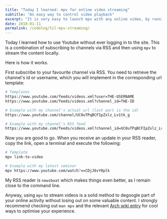 ```yaml
---
title: "Today I learned: mpv for online video streaming"
subtitle: "An easy way to control video playback"
excerpt: "It is very easy to launch mpv with any online video, by running it through the terminal. Use it to stream Youtube videos without logging in."
date: 2018-01-11
permalink: /codelog/til-mpv-streaming/
---
```

Today I learned how to use Youtube without ever logging in to the site. This is a combination of subscribing to channels via RSS and then using `mpv` to stream the content locally.

Here is how it works.

First subscribe to your favourite channel via RSS. You need to retrieve the channel's id or username, which you will implement in the corresponding url template:

```sh
# Templates
https://www.youtube.com/feeds/videos.xml?user=THE-USERNAME
https://www.youtube.com/feeds/videos.xml?channel_id=THE-ID

# Example with my channel's actual url (last part is the id)
https://www.youtube.com/channel/UC0uTPqBCFIpZxlz_Lv1tk_g

# Example with my channel's RSS feed
https://www.youtube.com/feeds/videos.xml?channel_id=UC0uTPqBCFIpZxlz_Lv1tk_g
```

Now you are good to go. When you receive an update in your RSS reader, copy the link, open a terminal and execute the following:

```sh
# Template
mpv link-to-video

# Example with my latest seminar
mpv https://www.youtube.com/watch?v=CDjJ6vY0plk
```

My RSS reader is `newsboat` which makes things even better, as I remain close to the command line.

Anyway, using `mpv` to stream videos is a solid method to degoogle part of your online activity without losing out on some valuable content. I strongly recommend checking out `man mpv` and the relevant [Arch wiki entry](https://wiki.archlinux.org/index.php/Mpv) for cool ways to optimise your experience.
